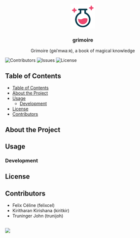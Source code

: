 <div align="center">
<a href="https://github.com/BDP25/grimoire">
<img src="images/logo.svg" alt="Logo" width="80" height="80">
</a>
<h3 align="center">grimoire</h3>
<p align="center">
Grimoire (gʀiˈmwaːʀ), a book of magical knowledge
<br/>
</p>
</div>

![Contributors](https://img.shields.io/github/contributors/BDP25/grimoire?color=dark-green) ![Issues](https://img.shields.io/github/issues/BDP25/grimoire) ![License](https://img.shields.io/github/license/BDP25/grimoire)

## Table of Contents

- [Table of Contents](#table-of-contents)
- [About the Project](#about-the-project)
- [Usage](#usage)
  - [Development](#development)
- [License](#license)
- [Contributors](#contributors)

## About the Project

## Usage

### Development

## License

## Contributors

- Felix Céline (felixcel)
- Kiritharan Kirishana (kiritkir)
- Truninger John (trunijoh)

</br>
<a href="https://github.com/BDP25/grimoire/graphs/contributors">
  <img src="https://contrib.rocks/image?repo=BDP25/grimoire" />
</a>
